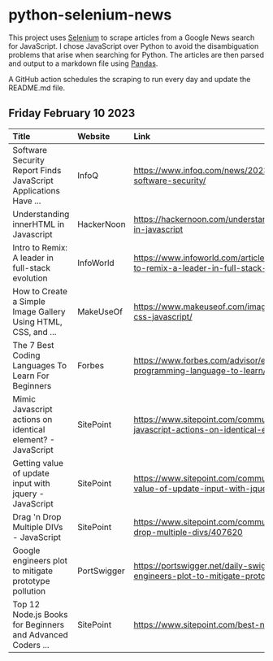 # python-selenium-news

This project uses [Selenium](https://www.seleniumhq.org/) to scrape articles from a Google News search for JavaScript.
I chose JavaScript over Python to avoid the disambiguation problems that arise when searching for Python.
The articles are then parsed and output to a markdown file using [Pandas](https://pandas.pydata.org/).

A GitHub action schedules the scraping to run every day and update the README.md file.

## Friday February 10 2023


| Title                                                           | Website     | Link                                                                                           |
|:----------------------------------------------------------------|:------------|:-----------------------------------------------------------------------------------------------|
| Software Security Report Finds JavaScript Applications Have ... | InfoQ       | https://www.infoq.com/news/2023/02/veracode-software-security/                                 |
| Understanding innerHTML in Javascript                           | HackerNoon  | https://hackernoon.com/understanding-innerhtml-in-javascript                                   |
| Intro to Remix: A leader in full-stack evolution                | InfoWorld   | https://www.infoworld.com/article/3687210/intro-to-remix-a-leader-in-full-stack-evolution.html |
| How to Create a Simple Image Gallery Using HTML, CSS, and ...   | MakeUseOf   | https://www.makeuseof.com/image-gallery-html-css-javascript/                                   |
| The 7 Best Coding Languages To Learn For Beginners              | Forbes      | https://www.forbes.com/advisor/education/easiest-programming-language-to-learn/                |
| Mimic Javascript actions on identical element? - JavaScript     | SitePoint   | https://www.sitepoint.com/community/t/mimic-javascript-actions-on-identical-element/407325     |
| Getting value of update input with jquery - JavaScript          | SitePoint   | https://www.sitepoint.com/community/t/getting-value-of-update-input-with-jquery/407461         |
| Drag 'n Drop Multiple DIVs - JavaScript                         | SitePoint   | https://www.sitepoint.com/community/t/drag-n-drop-multiple-divs/407620                         |
| Google engineers plot to mitigate prototype pollution           | PortSwigger | https://portswigger.net/daily-swig/google-engineers-plot-to-mitigate-prototype-pollution       |
| Top 12 Node.js Books for Beginners and Advanced Coders ...      | SitePoint   | https://www.sitepoint.com/best-node-js-books/                                                  |